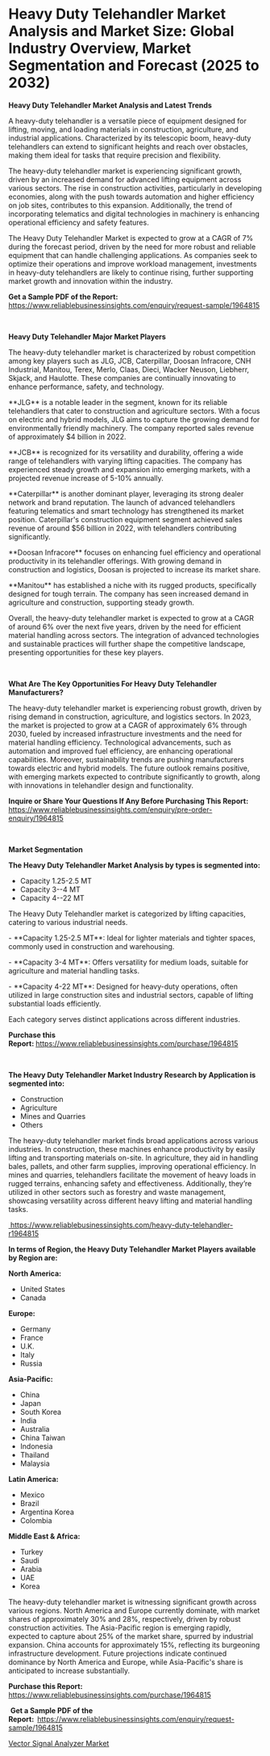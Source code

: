 <p><h1>Heavy Duty Telehandler Market Analysis and Market Size: Global Industry Overview, Market Segmentation and Forecast (2025 to 2032)</h1></p><p><strong>Heavy Duty Telehandler Market Analysis and Latest Trends</strong></p>
<p><p>A heavy-duty telehandler is a versatile piece of equipment designed for lifting, moving, and loading materials in construction, agriculture, and industrial applications. Characterized by its telescopic boom, heavy-duty telehandlers can extend to significant heights and reach over obstacles, making them ideal for tasks that require precision and flexibility. </p><p>The heavy-duty telehandler market is experiencing significant growth, driven by an increased demand for advanced lifting equipment across various sectors. The rise in construction activities, particularly in developing economies, along with the push towards automation and higher efficiency on job sites, contributes to this expansion. Additionally, the trend of incorporating telematics and digital technologies in machinery is enhancing operational efficiency and safety features.</p><p>The Heavy Duty Telehandler Market is expected to grow at a CAGR of 7% during the forecast period, driven by the need for more robust and reliable equipment that can handle challenging applications. As companies seek to optimize their operations and improve workload management, investments in heavy-duty telehandlers are likely to continue rising, further supporting market growth and innovation within the industry.</p></p>
<p><strong>Get a Sample PDF of the Report:&nbsp;</strong> <a href="https://www.reliablebusinessinsights.com/enquiry/request-sample/1964815?utm_campaign=3499&utm_medium=2&utm_source=Github&utm_content=ia&utm_term=08042025&utm_id=heavy-duty-telehandler">https://www.reliablebusinessinsights.com/enquiry/request-sample/1964815</a></p>
<p>&nbsp;</p>
<p><strong>Heavy Duty Telehandler Major Market Players</strong></p>
<p><p>The heavy-duty telehandler market is characterized by robust competition among key players such as JLG, JCB, Caterpillar, Doosan Infracore, CNH Industrial, Manitou, Terex, Merlo, Claas, Dieci, Wacker Neuson, Liebherr, Skjack, and Haulotte. These companies are continually innovating to enhance performance, safety, and technology.</p><p>**JLG** is a notable leader in the segment, known for its reliable telehandlers that cater to construction and agriculture sectors. With a focus on electric and hybrid models, JLG aims to capture the growing demand for environmentally friendly machinery. The company reported sales revenue of approximately $4 billion in 2022.</p><p>**JCB** is recognized for its versatility and durability, offering a wide range of telehandlers with varying lifting capacities. The company has experienced steady growth and expansion into emerging markets, with a projected revenue increase of 5-10% annually.</p><p>**Caterpillar** is another dominant player, leveraging its strong dealer network and brand reputation. The launch of advanced telehandlers featuring telematics and smart technology has strengthened its market position. Caterpillar's construction equipment segment achieved sales revenue of around $56 billion in 2022, with telehandlers contributing significantly.</p><p>**Doosan Infracore** focuses on enhancing fuel efficiency and operational productivity in its telehandler offerings. With growing demand in construction and logistics, Doosan is projected to increase its market share.</p><p>**Manitou** has established a niche with its rugged products, specifically designed for tough terrain. The company has seen increased demand in agriculture and construction, supporting steady growth.</p><p>Overall, the heavy-duty telehandler market is expected to grow at a CAGR of around 6% over the next five years, driven by the need for efficient material handling across sectors. The integration of advanced technologies and sustainable practices will further shape the competitive landscape, presenting opportunities for these key players.</p></p>
<p>&nbsp;</p>
<p><strong>What Are The Key Opportunities For Heavy Duty Telehandler Manufacturers?</strong></p>
<p><p>The heavy-duty telehandler market is experiencing robust growth, driven by rising demand in construction, agriculture, and logistics sectors. In 2023, the market is projected to grow at a CAGR of approximately 6% through 2030, fueled by increased infrastructure investments and the need for material handling efficiency. Technological advancements, such as automation and improved fuel efficiency, are enhancing operational capabilities. Moreover, sustainability trends are pushing manufacturers towards electric and hybrid models. The future outlook remains positive, with emerging markets expected to contribute significantly to growth, along with innovations in telehandler design and functionality.</p></p>
<p><strong>Inquire or Share Your Questions If Any Before Purchasing This Report:</strong> <a href="https://www.reliablebusinessinsights.com/enquiry/pre-order-enquiry/1964815?utm_campaign=3499&utm_medium=2&utm_source=Github&utm_content=ia&utm_term=08042025&utm_id=heavy-duty-telehandler">https://www.reliablebusinessinsights.com/enquiry/pre-order-enquiry/1964815</a></p>
<p>&nbsp;</p>
<p><strong>Market Segmentation</strong></p>
<p><strong>The Heavy Duty Telehandler Market Analysis by types is segmented into:</strong></p>
<p><ul><li>Capacity 1.25-2.5 MT</li><li>Capacity 3--4 MT</li><li>Capacity 4--22 MT</li></ul></p>
<p><p>The Heavy Duty Telehandler market is categorized by lifting capacities, catering to various industrial needs. </p><p>- **Capacity 1.25-2.5 MT**: Ideal for lighter materials and tighter spaces, commonly used in construction and warehousing.</p><p>- **Capacity 3-4 MT**: Offers versatility for medium loads, suitable for agriculture and material handling tasks.</p><p>- **Capacity 4-22 MT**: Designed for heavy-duty operations, often utilized in large construction sites and industrial sectors, capable of lifting substantial loads efficiently. </p><p>Each category serves distinct applications across different industries.</p></p>
<p><strong>Purchase this Report:&nbsp;</strong><a href="https://www.reliablebusinessinsights.com/purchase/1964815?utm_campaign=3499&utm_medium=2&utm_source=Github&utm_content=ia&utm_term=08042025&utm_id=heavy-duty-telehandler">https://www.reliablebusinessinsights.com/purchase/1964815</a></p>
<p>&nbsp;</p>
<p><strong>The Heavy Duty Telehandler Market Industry Research by Application is segmented into:</strong></p>
<p><ul><li>Construction</li><li>Agriculture</li><li>Mines and Quarries</li><li>Others</li></ul></p>
<p><p>The heavy-duty telehandler market finds broad applications across various industries. In construction, these machines enhance productivity by easily lifting and transporting materials on-site. In agriculture, they aid in handling bales, pallets, and other farm supplies, improving operational efficiency. In mines and quarries, telehandlers facilitate the movement of heavy loads in rugged terrains, enhancing safety and effectiveness. Additionally, they’re utilized in other sectors such as forestry and waste management, showcasing versatility across different heavy lifting and material handling tasks.</p></p>
<p><a href="https://www.reliablebusinessinsights.com/heavy-duty-telehandler-r1964815?utm_campaign=3499&utm_medium=2&utm_source=Github&utm_content=ia&utm_term=08042025&utm_id=heavy-duty-telehandler">&nbsp;https://www.reliablebusinessinsights.com/heavy-duty-telehandler-r1964815</a></p>
<p><strong>In terms of Region, the Heavy Duty Telehandler Market Players available by Region are:</strong></p>
<p>
    <p> <strong> North America: </strong>
        <ul>
            <li>United States</li>
            <li>Canada</li>
        </ul>
        </p> 
    <p> <strong> Europe: </strong>
        <ul>
            <li>Germany</li>
            <li>France</li>
            <li>U.K.</li>
            <li>Italy</li>
            <li>Russia</li>
        </ul>
        </p> 
    <p> <strong> Asia-Pacific: </strong>
        <ul>
            <li>China</li>
            <li>Japan</li>
            <li>South Korea</li>
            <li>India</li>
            <li>Australia</li>
            <li>China Taiwan</li>
            <li>Indonesia</li>
            <li>Thailand</li>
            <li>Malaysia</li>
        </ul>
        </p> 
    <p> <strong> Latin America: </strong>
        <ul>
            <li>Mexico</li>
            <li>Brazil</li>
            <li>Argentina Korea</li>
            <li>Colombia</li>
        </ul>
        </p> 
    <p> <strong> Middle East & Africa: </strong>
        <ul>
            <li>Turkey</li>
            <li>Saudi</li>
            <li>Arabia</li>
            <li>UAE</li>
            <li>Korea</li>
        </ul>
    </p>
    </p>
<p><p>The heavy-duty telehandler market is witnessing significant growth across various regions. North America and Europe currently dominate, with market shares of approximately 30% and 28%, respectively, driven by robust construction activities. The Asia-Pacific region is emerging rapidly, expected to capture about 25% of the market share, spurred by industrial expansion. China accounts for approximately 15%, reflecting its burgeoning infrastructure development. Future projections indicate continued dominance by North America and Europe, while Asia-Pacific's share is anticipated to increase substantially.</p></p>
<p><strong>Purchase this Report: </strong><a href="https://www.reliablebusinessinsights.com/purchase/1964815?utm_campaign=3499&utm_medium=2&utm_source=Github&utm_content=ia&utm_term=08042025&utm_id=heavy-duty-telehandler">https://www.reliablebusinessinsights.com/purchase/1964815</a></p>
<p>&nbsp;<strong>Get a Sample PDF of the Report:&nbsp;&nbsp;</strong><a href="https://www.reliablebusinessinsights.com/enquiry/request-sample/1964815?utm_campaign=3499&utm_medium=2&utm_source=Github&utm_content=ia&utm_term=08042025&utm_id=heavy-duty-telehandler">https://www.reliablebusinessinsights.com/enquiry/request-sample/1964815</a></p>
<p><strong></strong></p>
<p><p><a href="https://github.com/osamhcombre/Market-Research-Report-List-1/blob/main/vector-signal-analyzer-market.md?utm_campaign=3499&utm_medium=2&utm_source=Github&utm_content=ia&utm_term=08042025&utm_id=heavy-duty-telehandler">Vector Signal Analyzer Market</a></p></p>